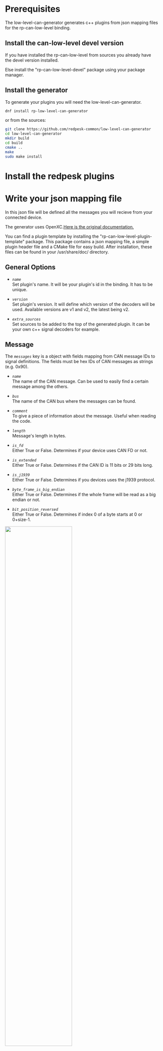 # Prerequisites

The low-level-can-generator generates c++ plugins from json mapping files
for the rp-can-low-level binding.

## Install the can-low-level devel version

If you have installed the rp-can-low-level from sources you already have the
devel version installed.

Else install the "rp-can-low-level-devel" package using your package manager.

## Install the generator

To generate your plugins you will need the low-level-can-generator.

```bash
dnf install rp-low-level-can-generator
```

or from the sources:

```bash 
git clone https://github.com/redpesk-common/low-level-can-generator
cd low-level-can-generator
mkdir build
cd build
cmake ..
make
sudo make install
```

# Install the redpesk plugins

# Write your json mapping file

In this json file will be defined all the messages you will recieve from your
connected device.

The generator uses OpenXC.[Here is the original documentation.](https://github.com/openxc/vi-firmware/blob/master/docs/config/reference.rst)

You can find a plugin template by installing the 
"rp-can-low-level-plugin-template" package. This package contains a json 
mapping file, a simple plugin header file and a CMake file for easy build.
After installation, these files can be found in your /usr/share/doc/ directory.

## General Options

* *`name`* \
 Set plugin's name. It will be your plugin's id in the binding.
It has to be unique.

* *`version`* \
Set plugin's version. It will define which version of the
decoders will be used. Available versions are v1 and v2, the latest being v2.

* *`extra_sources`* \
 Set sources to be added to the top of the generated
plugin. It can be your own c++ signal decoders for example.

## Message

The *`messages`* key is a object with fields mapping from CAN message IDs 
to signal definitions. The fields must be hex IDs of CAN messages
as strings (e.g. 0x90).

* *`name`* \
 The name of the CAN message. Can be used to easily find a 
certain message among the others.

* *`bus`* \
 The name of the CAN bus where the messages can be found.

* *`comment`* \
 To give a piece of information about the message. Useful 
when reading the code.

* *`length`* \
 Message's length in bytes.

* *`is_fd`* \
 Either True or False. Determines if your device uses CAN FD
or not.

* *`is_extended`* \
 Either True or False. Determines if the CAN ID is 11 bits
or 29 bits long.

* *`is_j1939`* \
 Either True or False. Determines if you devices uses the
j1939 protocol.

* *`byte_frame_is_big_endian`* \
 Either True or False. Determines if the
whole frame will be read as a big endian or not.

* *`bit_position_reversed`*\
 Either True or False. Determines if index 0 of a byte starts at 0 or 0+size-1.
<img src="images/example_reversed.png" width="66%">

* *`signals`*\
A list of CAN signal objects (described in the 
[signal](#signal) section) that are in this message, with the name of the
signal as the key.

* *`max_frequency`* \
If sending raw CAN messages to the output interfaces, this controls the maximum
frequency (in Hz) that the message will be process and let through. The default
value (0) means that all messages will be processed, and there is no limit
imposed by the firmware. If you want to make sure you don't miss a change in
value even when rate limiting, see the force_send_changed attribute. Defaults
to 0 (no limit).

* *`max_signal_frequency`* \
Setting the max signal frequency at the message level will cascade down to all
of the signals within the message (unless overridden). The default value (0)
means that all signals will be processed, and there is no limit imposed by the
firmware. See the max_frequency flag documentation for the signal mapping for
more information. If you want to make sure you don't miss a change in value
even when rate limiting, see the force_send_changed_signals attribute. Defaults
to 0 (no limit).

* *`force_send_changed`* \
Meant to be used in conjunction with max_frequency, if this is true a raw CAN
message will be sent regardless of the given frequency if the value has changed
(when using raw CAN passthrough). Defaults to true.

* *`force_send_changed_signals`* \
Setting this value on a message will cascade down to all of the signals within
the message (unless overridden). See the force_send_changed flag documentation
for the signal mapping for more information. Defaults to false.

## Signal

The attributes of a signal object within a message are:

* *`generic_name`* \
The name of the associated generic signal name (from the OpenXC specification)
that this should be translated to. Optional - if not specified, the signal is
read and stored in memory, but not sent to the output bus. This is handy for
combining the value of multiple signals into a composite measurement such as
steering wheel angle with its sign.

* *`bit_position`* \
The starting bit position of this signal within the message.

* *`bit_size`* \
The width in bits of the signal.

* *`factor (optional)`* \
The signal value is multiplied by this if set.

* *`offset (optional)`* \
This is added to the signal value if set.

* *`min_value (optional)`* \
The minimum value for the processed signal.

* *`max_value (optional)`* \
The maximum value for the processed signal.

* *`send_same (optional)`* \
If true, will re-send even if the value hasn't changed.

* *`force_send_changed (optional)`* \
If true, regardless of the frequency, it will send the value if it has changed.

* *`sign (optional)`* \
If the data is signed it indicates the encode.

* *`bit_sign_position (optional)`* \
The bit that indicates the sign of the signal in its CAN message.

* *`unit (optional)`* \
The unit of the data.

* *`decoder (optional)`* \
The name of a function that will be compiled with the firmware and should be
applied to the signal's value after the normal translation. See the
[Signal Decoder](#signal) section for details.

* *`ignore (optional)`* \
Setting this to true on a signal will silence output of the signal. The VI
will not monitor the signal nor store any of its values. This is useful if
you are using a custom decoder for an entire message, want to silence the
normal output of the signals it handles. If you need to use the previously
stored values of any of the signals, you can use the ignoreDecoder as the
decoder for the signal. Defaults to false.

* *`enabled (optional)`* \
Enable or disable all processing of a CAN signal. By default, a signal is
enabled; if this flag is false, the signal will be left out of the generated
source code. Defaults to true.

>The difference between ignore, enabled and using an ignoreDecoder can be
confusing. To summarize the difference:
> * The enabled flag is the master control switch for a signal - when this
is false, the signal (or message, or mapping) will not be included in the
firmware at all. A common time to use this is if you want to have one
configuration file with many options, only a few of which are enabled in
any particular build.
> * The ignore flag will not exclude a signal from the firmware, but it will
not include it in the normal message processing pipeline. The most common use
case is when you need to reference the bit field information for the signal
from a custom decoder.
> * Finally, use the ignoreDecoder for your signal's decoder to both include
it in the firmware and handle it during the normal message processing pipeline,
but just silence its output. This is useful if you need to track the last known
value for this signal for a calculation in a custom decoder.

* *`states`* \
This is a mapping between the desired descriptive states (e.g. off) and the
corresponding numerical values from the CAN message (usually an integer). The
raw values are specified as a list to accommodate multiple raw states being
coalesced into a single final state (e.g. key off and key removed both mapping
to just "off").

* *`max_frequency (optional)`* \
Some CAN signals are sent at a very high frequency, likely more often than will
ever be useful to an application. This attribute sets the maximum frequency (Hz)
that the signal will be processed and let through. The default value (0) means
that all values will be processed, and there is no limit imposed by the
firmware. If you want to make sure you don't miss a change in value even when
dropping messages, see the force_send_changed attribute. You probably don't
want to combine this attribute with send_same or else you risk missing a status
change message.
Defauls to 0 (no limit).

* *`send_same (optional)`* \
By default, all signals are translated every time they are received from the
CAN bus. By setting this to false, you can force a signal to be sent only if
the value has actually changed. This works best with boolean and state based
signals. Defaults to true.

* *`force_send_changed (optional)`* \
Meant to be used in conjunction with max_frequency, if this is true a signal
will be sent regardless of the given frequency if the value has changed. This
is useful for state-based and boolean states, where the state change is the
most important thing and you don't want that message to be dropped. Defaults
to false.

* *`writable (optional)`* \
Set this attribute to true to allow this signal to be written back to the CAN
bus by an application. By default, the value will be interpreted as a floating
point number. Defaults to false.

* *`encoder (optional)`* \
You can specify a custom function here to encode the value for a CAN messages.

## Diagnostic Messages

The *`diagnostic_messages`* key is an array of objects describing a recurring diagnostic message request.

The attributes of each diagnostic message object are:

* *`bus`* \
The name of one of the previously defined CAN buses where this message should be requested.
* *`id`* \
the arbitration ID for the request.
* *`mode`* \
The diagnostic request mode, e.g. Mode 1 for powertrain diagnostic requests.
* *`frequency`* \
The frequency in Hz to request this diagnostic message. The maximum allowed frequency is 10Hz.
* *`pid (optional)`* \
If the mode uses PIDs, the pid to request.
* *`name (optional)`* \
A human readable, string name for this request. If provided, the response will have a name field (much like a normal translated message) with this value in place of bus, id, mode and pid.
* *`decoder (optional)`* \
When using a name, you can also specify a custom decoder function to parse the payload. This field is the name of a function (that matches the DiagnosticResponseDecoder function prototype). When a decoder is specified, the decoded value will be returned in the value field in place of payload.
* *`callback (optional)`* \
This field is the name of a function (that matches the DiagnosticResponseCallback function prototype) that should be called every time a response is received to this request.

## Signal Decoder

The default decoder for each signal is a simple passthrough, translating the
signal's value from engineering units to something more usable (using the
defined factor and offset). Some signals require additional processing that you
may wish to do within the binding and not on the host device. Other signals may need
to be combined to make a composite signal that's more meaningful to developers.

There is however a list of ready to use decoders provided by the low-can binding: 

* decode_state
* decode_booleanl
* decode_ignore
* decode_noop
* decode_bytes
* decode_ascii
* decode_date
* decode_time
* decode_signal
* decode_obd2_response

You can also define your own decoder. To do so, create a **signal-header.cpp**
file that will be added to the top of the generated c++ plugin file by adding
its filename to the *`extra_sources`* field. Then write you own decoder 
in this file. Here is an example:

```c++
openxc_DynamicField decoder_t::decode_date(signal_t& signal, std::shared_ptr<message_t> message, bool* send)
{
	float value = decoder_t::parse_signal_bitfield(signal, message);
	AFB_DEBUG("Decoded message from parse_signal_bitfield: %f", value);
	openxc_DynamicField decoded_value = build_DynamicField(value);

	// Don't send if they is no changes
	if ((signal.get_last_value() == value && !signal.get_send_same()) || !*send )
		*send = false;
	signal.set_last_value(value);

	return decoded_value;
}
```

## Json Example

```json
{	"name": "NMEA2000",
	"version" : "2.0",
	"extra_sources": [],
	"messages": {
		"60160": {
			"name": "Iso.Transport.Protocol.Data.Transfer",
			"bus":"hs",
			"comment":"ISO Transport Protocol, Data Transfer",
			"length": 8,
			"is_fd": false,
			"is_extended": false,
			"is_j1939": true,
			"byte_frame_is_big_endian": true,
			"bit_position_reversed": true,
			"signals": {
				"Sid": {
					"bit_position": 0,
					"bit_size": 8,
					"sign": 0,
					"generic_name": "Iso.Transport.Protocol.Data.Transfer.Sid"
				},
				"Data": {
					"bit_position": 8,
					"bit_size": 56,
					"decoder": "decoder_t::decode_bytes",
					"sign": 0,
					"generic_name": "Iso.Transport.Protocol.Data.Transfer.Data"
				}
			}
		},
		"60160#1": {
			"name": "60160",
			"bus":"hs",
			"comment":"Abstract signals for 60160",
			"length": 8,
			"is_fd": false,
			"is_extended": false,
			"is_j1939": true,
			"byte_frame_is_big_endian": true,
			"bit_position_reversed": true,
			"signals": {
				"signal.60160": {
					"bit_position": 0,
					"bit_size": 64,
					"comment": "One signals",
					"decoder": "decoder_t::decode_60160",
					"sign": 0,
					"generic_name": "signal.60160"
				}
			}
		}
	}
}
```

# Generate your plugin 

To generate your plugin you'll have to use the low-level-can-generator.
Once you have installed the generator and wrote your json mapping file,
simply use CMake to do it automatically (see [next section](#build-and-install-your-plugin))
or execute this command: 

 ```bash
can-config-generator -m you-mapping-file.json -o your-plugin-name.cpp
 ```

# Build and install your plugin

To be able to build your plugin, change ```set(TARGET_NAME generated_plugin)``` in
the CMakeLists.txt with your plugin's name.

At the root of your plugin project (replace "generated-plugin" by the name of
your plugin). 

```bash
mkdir build && cd build
cmake ..
make generated-plugin
make install_generated-plugin
```

The `make generated-plugin` will automatically generate you plugin's sources.
You can also manually generate it with `make generate_generated-plugin`.

Now activate the plugin in the can-low-level.
To do so, edit the control-rp-can-low-level.json file to
make it look like the example down below. This file should be located in
/usr/local/rp-can-low-level/etc/.
```json
{
	"$schema": "",
	"metadata": {
		"uid": "Low Can",
		"version": "2.0",
		"api": "low-can",
		"info": "Low can Configuration"
	},
	"config": {
		"active_message_set": 0,
		"dev-mapping": {
			"hs": "can0",
			"ls": "can0"
		},
		"diagnostic_bus": "hs"
	},
	"plugins": [
		{
			"uid": "generated-plugin",
			"info": "custom generated plugin",
			"libs": "generated-plugin.ctlso"
		}
	]
}
```

Congratulations, your plugin is now ready to be used.

